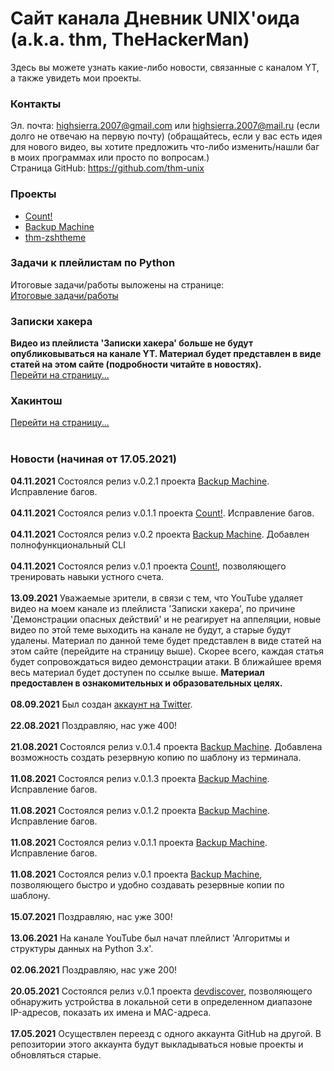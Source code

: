 # Сайт канала Дневник UNIX'оида (a.k.a. thm, TheHackerMan)
Здесь вы можете узнать какие-либо новости, связанные с каналом YT, а также увидеть мои проекты.<br>

### Контакты
Эл. почта: highsierra.2007@gmail.com или highsierra.2007@mail.ru (если долго не отвечаю на первую почту)
(обращайтесь, если у вас есть идея для нового видео, вы хотите предложить что-либо изменить/нашли баг в моих программах или просто по вопросам.)<br>
Страница GitHub: <a href="https://github.com/thm-unix">https://github.com/thm-unix</a><br>
<h3>Проекты</h3>
<ul>
  <li><a href="projects/count/index">Count!</a></li>
  <li><a href="projects/backupmachine/index">Backup Machine</a></li>
  <li><a href="projects/thm-zshtheme/index">thm-zshtheme</a></li>
</ul>
<h3>Задачи к плейлистам по Python</h3>
Итоговые задачи/работы выложены на странице:<br>
<a href="python3_tasks">Итоговые задачи/работы</a>
<!-- ### Дополнительные материалы к плейлисту 'Записки хакера'
Подробная теория и список команд к каждому видео:<br>
<a href="https://drive.google.com/drive/folders/111pKQroEQTjDOYMNxFgo1sa_aIoa_TOo">https://drive.google.com/drive/folders/111pKQroEQTjDOYMNxFgo1sa_aIoa_TOo</a><br> !-->
<h3>Записки хакера</h3>
<b>Видео из плейлиста 'Записки хакера' больше не будут опубликовываться на канале YT. Материал будет представлен в виде статей на этом сайте (подробности читайте в новостях).</b><br>
<a href="hackersnotes/index">Перейти на страницу...</a>
<h3>Хакинтош</h3>
<a href="hackintosh/hackintosh">Перейти на страницу...</a><br><br>
<h3>Новости (начиная от 17.05.2021)</h3>
<b>04.11.2021</b> Состоялся релиз v.0.2.1 проекта <a href="https://github.com/thm-unix/BackupMachine">Backup Machine</a>. Исправление багов.<br><br>
<b>04.11.2021</b> Состоялся релиз v.0.1.1 проекта <a href="https://github.com/thm-unix/count">Count!</a>. Исправление багов.<br><br>
<b>04.11.2021</b> Состоялся релиз v.0.2 проекта <a href="https://github.com/thm-unix/BackupMachine">Backup Machine</a>. Добавлен полнофункциональный CLI<br><br>
<b>04.11.2021</b> Состоялся релиз v.0.1 проекта <a href="https://github.com/thm-unix/count">Count!</a>, позволяющего тренировать навыки устного счета.<br><br>
<b>13.09.2021</b> Уважаемые зрители, в связи с тем, что YouTube удаляет видео на моем канале из плейлиста 'Записки хакера', по причине 'Демонстрации опасных действий' и не реагирует на аппеляции, новые видео по этой теме выходить на канале не будут, а старые будут удалены. Материал по данной теме будет представлен в виде статей на этом сайте (перейдите на страницу выше). Скорее всего, каждая статья будет сопровождаться видео демонстрации атаки. В ближайшее время весь материал будет доступен по ссылке выше. <b>Материал предоставлен в ознакомительных и образовательных целях.</b><br><br>
<b>08.09.2021</b> Был создан <a href="https://twitter.com/thm_UNIX">аккаунт на Twitter</a>.<br><br>
<b>22.08.2021</b> Поздравляю, нас уже 400!<br><br>
<b>21.08.2021</b> Состоялся релиз v.0.1.4 проекта <a href="https://github.com/thm-unix/BackupMachine">Backup Machine</a>. Добавлена возможность создать резервную копию по шаблону из терминала.<br><br>
<b>11.08.2021</b> Состоялся релиз v.0.1.3 проекта <a href="https://github.com/thm-unix/BackupMachine">Backup Machine</a>. Исправление багов.<br><br>
<b>11.08.2021</b> Состоялся релиз v.0.1.2 проекта <a href="https://github.com/thm-unix/BackupMachine">Backup Machine</a>. Исправление багов.<br><br>
<b>11.08.2021</b> Состоялся релиз v.0.1.1 проекта <a href="https://github.com/thm-unix/BackupMachine">Backup Machine</a>. Исправление багов.<br><br>
<b>11.08.2021</b> Состоялся релиз v.0.1 проекта <a href="https://github.com/thm-unix/BackupMachine">Backup Machine</a>, позволяющего быстро и удобно создавать резервные копии по шаблону.<br><br>
<b>15.07.2021</b> Поздравляю, нас уже 300!<br><br>
<b>13.06.2021</b> На канале YouTube был начат плейлист 'Алгоритмы и структуры данных на Python 3.x'.<br><br>
<b>02.06.2021</b> Поздравляю, нас уже 200!<br><br>
<b>20.05.2021</b> Состоялся релиз v.0.1 проекта <a href="https://github.com/thm-unix/devdiscover">devdiscover</a>, позволяющего обнаружить устройства в локальной сети в определенном диапазоне IP-адресов, показать их имена и MAC-адреса.<br><br>
<b>17.05.2021</b> Осуществлен переезд с одного аккаунта GitHub на другой. В репозитории этого аккаунта будут выкладываться новые проекты и обновляться старые.<br><br>
